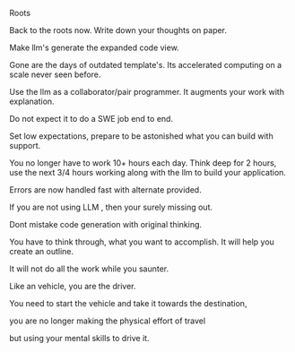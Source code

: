 Roots

Back to the roots now.
Write down your thoughts on paper.

Make llm's generate the expanded code view.

Gone are the days of outdated template's.
Its accelerated computing on a scale never seen before.

Use the llm as a collaborator/pair programmer. It augments your work with explanation.

Do not expect it to do a SWE job end to end.  

Set low expectations, prepare to be astonished what you can build with support.

You no longer have to work 10+ hours each day.  Think deep for 2 hours, use the next 3/4 hours working along with the llm to build your application.

Errors are now handled fast with alternate provided.

If you are not using LLM , then your surely missing out.

Dont mistake code generation with original thinking.

You have to think through, what you want to accomplish. It will help you create an outline. 

It will not do all the work while you saunter. 

Like an vehicle, you are the driver. 


You need to start the vehicle and take it towards the destination, 

you are no longer making the physical effort  of travel 

but using your mental skills to drive it.

